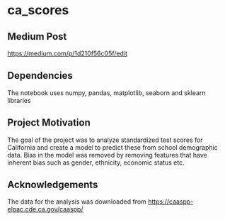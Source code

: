 # ca_scores

## Medium Post

https://medium.com/p/1d210f56c05f/edit

## Dependencies

The notebook uses numpy, pandas, matplotlib, seaborn and sklearn libraries

## Project Motivation

The goal of the project was to analyze standardized test scores for California and create a model to predict
these from school demographic data. Bias in the model was removed by removing features that have inherent
bias such as gender, ethnicity, economic status etc.

## Acknowledgements
The data for the analysis was downloaded from https://caaspp-elpac.cde.ca.gov/caaspp/
